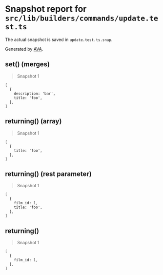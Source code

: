 # Snapshot report for `src/lib/builders/commands/update.test.ts`

The actual snapshot is saved in `update.test.ts.snap`.

Generated by [AVA](https://avajs.dev).

## set() (merges)

> Snapshot 1

    [
      {
        description: 'bar',
        title: 'foo',
      },
    ]

## returning() (array)

> Snapshot 1

    [
      {
        title: 'foo',
      },
    ]

## returning() (rest parameter)

> Snapshot 1

    [
      {
        film_id: 1,
        title: 'foo',
      },
    ]

## returning()

> Snapshot 1

    [
      {
        film_id: 1,
      },
    ]
